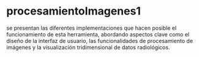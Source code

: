 # procesamientoImagenes1
se presentan las diferentes implementaciones que hacen posible el funcionamiento de esta herramienta, abordando aspectos clave como el diseño de la interfaz de usuario, las funcionalidades de procesamiento de imágenes y la visualización tridimensional de datos radiológicos.
